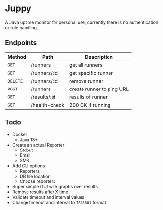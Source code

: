 # Juppy

A Java uptime monitor for personal use, currently there is no authentication or role handling.

## Endpoints

|Method | Path | Description |
|-------|------|------------|
| `GET` | /runners | get all runners |
| `GET` | /runners/:id | get specific runner |
| `DELETE` | /runners/:id | remove runner |
| `POST` | /runners | create runner to ping URL |
| `GET` | /results/:id | results of runner |
| `GET` | /health-check | 200 OK if running |

## Todo
* Docker 
    * Java 13+
* Create an actual Reporter
    * Stdout
    * Email
    * SMS
* Add CLI options
    * Reporters
    * DB file location
    * Choose reporters
* Super simple GUI with graphs over results
* Remove results after X time
* Validate timeout and interval values
* Change timeout and interval to `ISO8601` format